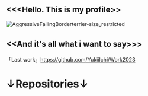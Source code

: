 <<<Hello. This is my profile>>
-
![AggressiveFailingBorderterrier-size_restricted](https://user-images.githubusercontent.com/112687355/201560526-dad5ad00-d6e5-451c-b795-85979b652ff9.gif) 

<<And it's all what i want to say>>>        　　　　　　
-
「Last work」https://github.com/YukiiIchi/Work2023

↓Repositories↓ 
=
